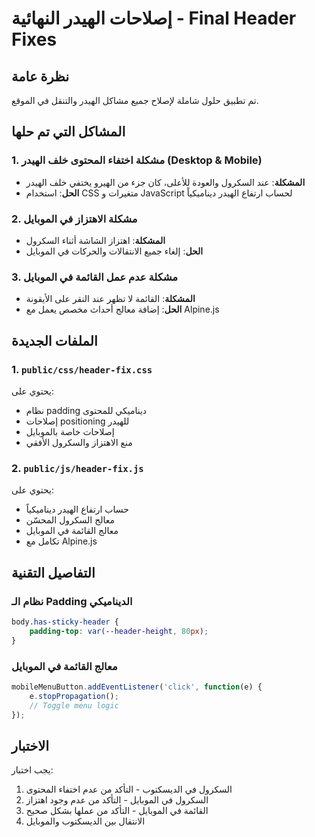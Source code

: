 # إصلاحات الهيدر النهائية - Final Header Fixes

## نظرة عامة
تم تطبيق حلول شاملة لإصلاح جميع مشاكل الهيدر والتنقل في الموقع.

## المشاكل التي تم حلها

### 1. مشكلة اختفاء المحتوى خلف الهيدر (Desktop & Mobile)
- **المشكلة**: عند السكرول والعودة للأعلى، كان جزء من الهيرو يختفي خلف الهيدر
- **الحل**: استخدام CSS متغيرات و JavaScript لحساب ارتفاع الهيدر ديناميكياً

### 2. مشكلة الاهتزاز في الموبايل
- **المشكلة**: اهتزاز الشاشة أثناء السكرول
- **الحل**: إلغاء جميع الانتقالات والحركات في الموبايل

### 3. مشكلة عدم عمل القائمة في الموبايل
- **المشكلة**: القائمة لا تظهر عند النقر على الأيقونة
- **الحل**: إضافة معالج أحداث مخصص يعمل مع Alpine.js

## الملفات الجديدة

### 1. `public/css/header-fix.css`
يحتوي على:
- نظام padding ديناميكي للمحتوى
- إصلاحات positioning للهيدر
- إصلاحات خاصة بالموبايل
- منع الاهتزاز والسكرول الأفقي

### 2. `public/js/header-fix.js`
يحتوي على:
- حساب ارتفاع الهيدر ديناميكياً
- معالج السكرول المحسّن
- معالج القائمة في الموبايل
- تكامل مع Alpine.js

## التفاصيل التقنية

### نظام الـ Padding الديناميكي
```css
body.has-sticky-header {
    padding-top: var(--header-height, 80px);
}
```

### معالج القائمة في الموبايل
```javascript
mobileMenuButton.addEventListener('click', function(e) {
    e.stopPropagation();
    // Toggle menu logic
});
```

## الاختبار
يجب اختبار:
1. السكرول في الديسكتوب - التأكد من عدم اختفاء المحتوى
2. السكرول في الموبايل - التأكد من عدم وجود اهتزاز
3. القائمة في الموبايل - التأكد من عملها بشكل صحيح
4. الانتقال بين الديسكتوب والموبايل 